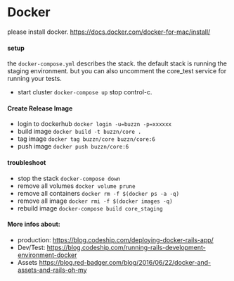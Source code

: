 # Docker
please install docker.
https://docs.docker.com/docker-for-mac/install/

#### setup
the `docker-compose.yml` describes the stack.
the default stack is running the staging environment.
but you can also uncomment the core_test service for running your tests.

- start cluster `docker-compose up` stop control-c.

#### Create Release Image
- login to dockerhub `docker login -u=buzzn -p=xxxxxx`
- build image `docker build -t buzzn/core .`
- tag image `docker tag buzzn/core buzzn/core:6`
- push image `docker push buzzn/core:6`

#### troubleshoot
- stop the stack `docker-compose down`
- remove all volumes  `docker volume prune`
- remove all containers `docker rm -f $(docker ps -a -q)`
- remove all image `docker rmi -f $(docker images -q)`
- rebuild image `docker-compose build core_staging`

#### More infos about:
- production: https://blog.codeship.com/deploying-docker-rails-app/
- Dev/Test: https://blog.codeship.com/running-rails-development-environment-docker
- Assets https://blog.red-badger.com/blog/2016/06/22/docker-and-assets-and-rails-oh-my
